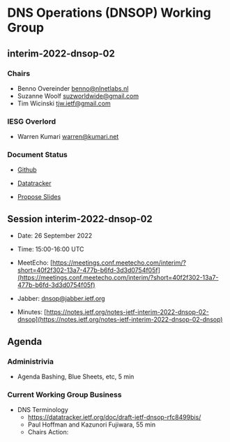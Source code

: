 
# DNS Operations (DNSOP) Working Group
## interim-2022-dnsop-02


### Chairs
* Benno Overeinder [benno@nlnetlabs.nl](benno@nlnetlabs.nl)
* Suzanne Woolf [suzworldwide@gmail.com](suzworldwide@gmail.com)
* Tim Wicinski [tjw.ietf@gmail.com](tjw.ietf@gmail.com)

### IESG Overlord
* Warren Kumari [warren@kumari.net](warren@kumari.net)

### Document Status
* [Github](https://github.com/ietf-wg-dnsop/wg-materials/blob/main/dnsop-document-status.md)
* [Datatracker](https://datatracker.ietf.org/wg/dnsop/documents/)

* [Propose Slides](https://datatracker.ietf.org/meeting/interim-2022-dnsop-02/session/dnsop)


## Session interim-2022-dnsop-02

* Date: 26 September 2022
* Time: 15:00-16:00 UTC
* MeetEcho: [https://meetings.conf.meetecho.com/interim/?short=40f2f302-13a7-477b-b6fd-3d3d0754f05f](https://meetings.conf.meetecho.com/interim/?short=40f2f302-13a7-477b-b6fd-3d3d0754f05f)

* Jabber:  [dnsop@jabber.ietf.org](dnsop@jabber.ietf.org)
* Minutes: [https://notes.ietf.org/notes-ietf-interim-2022-dnsop-02-dnsop](https://notes.ietf.org/notes-ietf-interim-2022-dnsop-02-dnsop)


## Agenda

### Administrivia

* Agenda Bashing, Blue Sheets, etc,  5 min


### Current Working Group Business

*   DNS Terminology 
    - https://datatracker.ietf.org/doc/draft-ietf-dnsop-rfc8499bis/
    - Paul Hoffman and Kazunori Fujiwara, 55 min
    - Chairs Action:

